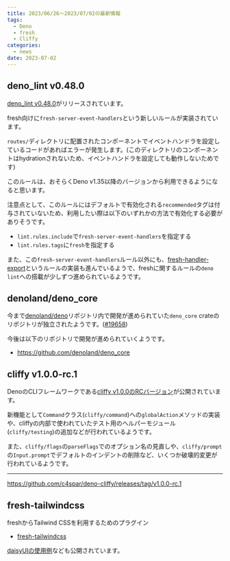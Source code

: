 ```yaml
---
title: 2023/06/26〜2023/07/02の最新情報
tags:
  - Deno
  - fresh
  - Cliffy
categories:
  - news
date: 2023-07-02
---
```


## deno_lint v0.48.0

[deno_lint v0.48.0](https://github.com/denoland/deno_lint/releases/tag/0.48.0)がリリースされています。

fresh向けに`fresh-server-event-handlers`という新しいルールが実装されています。

`routes/`ディレクトリに配置されたコンポーネントでイベントハンドラを設定しているコードがあればエラーが発生します。(このディレクトリのコンポーネントはhydrationされないため、イベントハンドラを設定しても動作しないためです)

このルールは、おそらくDeno v1.35以降のバージョンから利用できるようになると思います。

注意点として、このルールにはデフォルトで有効化される`recommended`タグは付与されていないため、利用したい際は以下のいずれかの方法で有効化する必要がありそうです。

- `lint.rules.include`で`fresh-server-event-handlers`を指定する
- `lint.rules.tags`に`fresh`を指定する

また、この`fresh-server-event-handlers`ルール以外にも、[fresh-handler-export](https://github.com/denoland/deno_lint/pull/1173)というルールの実装も進んでいるようで、freshに関するルールの`deno lint`への搭載が少しずつ進められているようです。

## denoland/deno_core

今まで[denoland/deno](https://github.com/denoland/deno)リポジトリ内で開発が進められていた`deno_core` crateのリポジトリが独立されたようです。([#19658](https://github.com/denoland/deno/pull/19658))

今後は以下のリポジトリで開発が進められていくようです。

- https://github.com/denoland/deno_core

## cliffy v1.0.0-rc.1

DenoのCLIフレームワークである[cliffy v1.0.0のRCバージョン](https://github.com/c4spar/deno-cliffy/releases/tag/v1.0.0-rc.1)が公開されています。


新機能として`Command`クラス(`cliffy/command`)への`globalAction`メソッドの実装や、cliffyの内部で使われていたテスト用のヘルパーモジュール(`cliffy/testing`)の追加などが行われているようです。

また、`cliffy/flags`の`parseFlags`でのオプション名の見直しや、`cliffy/prompt`の`Input.prompt`でデフォルトのインデントの削除など、いくつか破壊的変更が行われているようです。

---

https://github.com/c4spar/deno-cliffy/releases/tag/v1.0.0-rc.1

## fresh-tailwindcss

freshからTailwind CSSを利用するためのプラグイン

- [fresh-tailwindcss](https://github.com/roonie007/fresh-tailwindcss)

[daisyUIの使用例](https://github.com/roonie007/fresh-tailwindcss/blob/cf889eeb58ee5ee31cdfdc5bdf6220ef8914bfdf/examples/daisy-ui/tailwind.config.js)なども公開されています。
